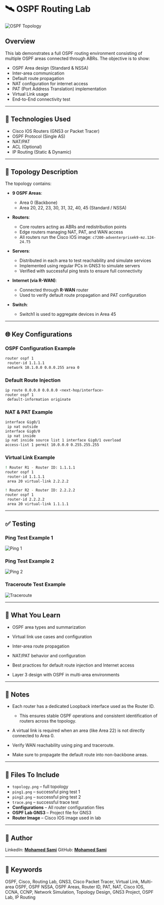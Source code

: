# 🛰️ OSPF Routing Lab

![OSPF Topology](topology.png)

## Overview

This lab demonstrates a full OSPF routing environment consisting of multiple OSPF areas connected through ABRs. The objective is to show:

- OSPF Area design (Standard & NSSA)
- Inter-area communication
- Default route propagation
- NAT configuration for internet access
- PAT (Port Address Translation) implementation
- Virtual Link usage
- End-to-End connectivity test

---

## 🔧 Technologies Used

- Cisco IOS Routers (GNS3 or Packet Tracer)
- OSPF Protocol (Single AS)
- NAT/PAT
- ACL (Optional)
- IP Routing (Static & Dynamic)

---

## 📡 Topology Description

The topology contains:

- **9 OSPF Areas**:

  - Area 0 (Backbone)
  - Area 20, 22, 23, 30, 31, 32, 40, 45 (Standard / NSSA)

- **Routers**:

  - Core routers acting as ABRs and redistribution points
  - Edge routers managing NAT, PAT, and WAN access
  - All routers run the Cisco IOS image: `c7200-adventerprisek9-mz.124-24.T5`

- **Servers**:

  - Distributed in each area to test reachability and simulate services
  - Implemented using regular PCs in GNS3 to simulate servers
  - Verified with successful ping tests to ensure full connectivity

- **Internet (via R-WAN)**:

  - Connected through **R-WAN** router
  - Used to verify default route propagation and PAT configuration

- **Switch**:

  - Switch1 is used to aggregate devices in Area 45

---

## 🌐 Key Configurations

### OSPF Configuration Example

```bash
router ospf 1
 router-id 1.1.1.1
 network 10.1.0.0 0.0.0.255 area 0
```

### Default Route Injection

```bash
ip route 0.0.0.0 0.0.0.0 <next-hop/interface>
router ospf 1
 default-information originate
```

### NAT & PAT Example

```bash
interface Gig0/1
 ip nat outside
interface Gig0/0
 ip nat inside
ip nat inside source list 1 interface Gig0/1 overload
access-list 1 permit 10.0.0.0 0.255.255.255
```

### Virtual Link Example

```bash
! Router R1 - Router ID: 1.1.1.1
router ospf 1
 router-id 1.1.1.1
 area 20 virtual-link 2.2.2.2

! Router R2 - Router ID: 2.2.2.2
router ospf 1
 router-id 2.2.2.2
 area 20 virtual-link 1.1.1.1

```

---

## ✅ Testing

### Ping Test Example 1

![Ping 1](ping1.png)

### Ping Test Example 2

![Ping 2](ping2.png)

### Traceroute Test Example

![Traceroute](trace.png)

---

## 🧠 What You Learn

- OSPF area types and summarization

- Virtual link use cases and configuration

- Inter-area route propagation

- NAT/PAT behavior and configuration

- Best practices for default route injection and Internet access

- Layer 3 design with OSPF in multi-area environments

---

## 📌 Notes

- Each router has a dedicated Loopback interface used as the Router ID.

  - This ensures stable OSPF operations and consistent identification of routers across the topology.

- A virtual link is required when an area (like Area 22) is not directly connected to Area 0.

- Verify WAN reachability using ping and traceroute.

- Make sure to propagate the default route into non-backbone areas.

---

## 📂 Files To Include

- `topology.png` – full topology
- `ping1.png` – successful ping test 1
- `ping2.png` – successful ping test 2
- `trace.png` – successful trace test
- **Configurations** – All router configuration files
- **OSPF Lab GNS3** – Project file for GNS3
- **Router Image** – Cisco IOS image used in lab

---

## 🔗 Author

LinkedIn: [**Mohamed Sami**](https://www.linkedin.com/in/mosami74/) GitHub: [**Mohamed Sami**](https://github.com/mosami789)

---

## 🔑 Keywords

OSPF, Cisco, Routing Lab, GNS3, Cisco Packet Tracer, Virtual Link, Multi-area OSPF, OSPF NSSA, OSPF Areas, Router ID, PAT, NAT, Cisco IOS, CCNA, CCNP, Network Simulation, Topology Design, GNS3 Project, OSPF Lab, IP Routing
